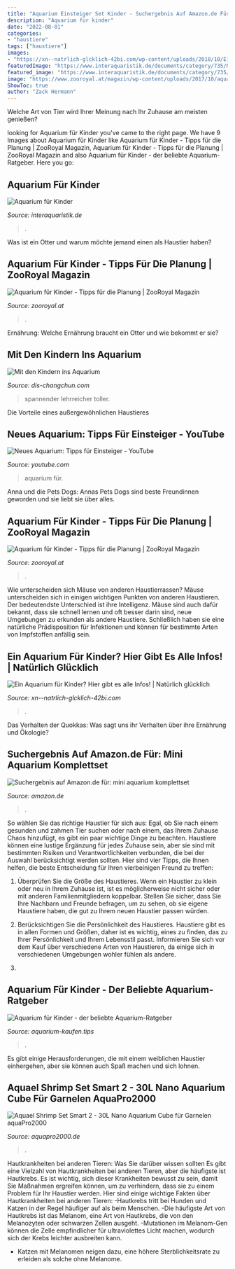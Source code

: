 ```yaml
---
title: "Aquarium Einsteiger Set Kinder - Suchergebnis Auf Amazon.de Für: Mini Aquarium Komplettset"
description: "Aquarium für kinder"
date: "2022-08-01"
categories:
- "haustiere"
tags: ["haustiere"]
images:
- "https://xn--natrlich-glcklich-42bi.com/wp-content/uploads/2018/10/Ein-Aquarium-fuer-Kinder-300x169.jpg"
featuredImage: "https://www.interaquaristik.de/documents/category/735/Naturbecken-2.JPG"
featured_image: "https://www.interaquaristik.de/documents/category/735/Naturbecken-2.JPG"
image: "https://www.zooroyal.at/magazin/wp-content/uploads/2017/10/aquarien-fuer-kinder-760x560-380x280.jpg"
ShowToc: true
author: "Zack Hermann"
---
```



Welche Art von Tier wird Ihrer Meinung nach Ihr Zuhause am meisten genießen?

	

		
looking for Aquarium für Kinder you've came to the right page. We have 9 Images about Aquarium für Kinder like Aquarium für Kinder - Tipps für die Planung | ZooRoyal Magazin, Aquarium für Kinder - Tipps für die Planung | ZooRoyal Magazin and also Aquarium für Kinder - der beliebte Aquarium-Ratgeber. Here you go:
		
    
## Aquarium Für Kinder

<img loading=lazy src="https://www.interaquaristik.de/documents/category/735/Naturbecken-2.JPG" onerror="this.onerror=null;this.src='https://tse3.mm.bing.net/th?id=OIP.KO8wyi_UqcrhI_yE5Nzc0gHaE8&amp;pid=15.1';" alt="Aquarium für Kinder">

_Source: interaquaristik.de_

>. 

	

Was ist ein Otter und warum möchte jemand einen als Haustier haben?

    
## Aquarium Für Kinder - Tipps Für Die Planung | ZooRoyal Magazin

<img loading=lazy src="https://www.zooroyal.de/magazin/wp-content/uploads/2017/10/aquarien-fuer-kinder-760x560.jpg" onerror="this.onerror=null;this.src='https://tse3.mm.bing.net/th?id=OIP.gv9obhNsRGfCCekhgtPQtwHaFd&amp;pid=15.1';" alt="Aquarium für Kinder - Tipps für die Planung | ZooRoyal Magazin">

_Source: zooroyal.at_

>. 

	

Ernährung: Welche Ernährung braucht ein Otter und wie bekommt er sie?

    
## Mit Den Kindern Ins Aquarium

<img loading=lazy src="http://disc-3656.kxcdn.com/wp-content/gallery/2017-03-15-kiga-aquarium/img_1313.jpg" onerror="this.onerror=null;this.src='https://tse4.mm.bing.net/th?id=OIP.GMMhAbint64O2-vrs33NHgHaGi&amp;pid=15.1';" alt="Mit den Kindern ins Aquarium">

_Source: dis-changchun.com_

>spannender lehrreicher toller. 

	

Die Vorteile eines außergewöhnlichen Haustieres

    
## Neues Aquarium: Tipps Für Einsteiger - YouTube

<img loading=lazy src="https://i.ytimg.com/vi/hE_V4P-tJyI/maxresdefault.jpg" onerror="this.onerror=null;this.src='https://tse2.mm.bing.net/th?id=OIP.PVZmUr4-zHFFxYEv0LEkjgHaEK&amp;pid=15.1';" alt="Neues Aquarium: Tipps für Einsteiger - YouTube">

_Source: youtube.com_

>aquarium für. 

	

Anna und die Pets Dogs: Annas Pets Dogs sind beste Freundinnen geworden und sie liebt sie über alles.

    
## Aquarium Für Kinder - Tipps Für Die Planung | ZooRoyal Magazin

<img loading=lazy src="https://www.zooroyal.at/magazin/wp-content/uploads/2017/10/aquarien-fuer-kinder-760x560-380x280.jpg" onerror="this.onerror=null;this.src='https://tse3.mm.bing.net/th?id=OIP.PI6wNl14LYc4DwoKHBZ7fwAAAA&amp;pid=15.1';" alt="Aquarium für Kinder - Tipps für die Planung | ZooRoyal Magazin">

_Source: zooroyal.at_

>. 

	

Wie unterscheiden sich Mäuse von anderen Haustierrassen?
Mäuse unterscheiden sich in einigen wichtigen Punkten von anderen Haustieren. Der bedeutendste Unterschied ist ihre Intelligenz. Mäuse sind auch dafür bekannt, dass sie schnell lernen und oft besser darin sind, neue Umgebungen zu erkunden als andere Haustiere. Schließlich haben sie eine natürliche Prädisposition für Infektionen und können für bestimmte Arten von Impfstoffen anfällig sein.

    
## Ein Aquarium Für Kinder? Hier Gibt Es Alle Infos! | Natürlich Glücklich

<img loading=lazy src="https://xn--natrlich-glcklich-42bi.com/wp-content/uploads/2018/10/Ein-Aquarium-fuer-Kinder-300x169.jpg" onerror="this.onerror=null;this.src='https://tse1.mm.bing.net/th?id=OIP.XvtRrArLWHB5QbLqsAFgNAAAAA&amp;pid=15.1';" alt="Ein Aquarium für Kinder? Hier gibt es alle Infos! | Natürlich glücklich">

_Source: xn--natrlich-glcklich-42bi.com_

>. 

	

Das Verhalten der Quokkas: Was sagt uns ihr Verhalten über ihre Ernährung und Ökologie?

    
## Suchergebnis Auf Amazon.de Für: Mini Aquarium Komplettset

<img loading=lazy src="https://images-eu.ssl-images-amazon.com/images/I/516ff-nisTL._AC_US218_.jpg" onerror="this.onerror=null;this.src='https://tse4.mm.bing.net/th?id=OIP.b_1J35bGvnPGCTpluRhjzwAAAA&amp;pid=15.1';" alt="Suchergebnis auf Amazon.de für: mini aquarium komplettset">

_Source: amazon.de_

>. 

	

So wählen Sie das richtige Haustier für sich aus: Egal, ob Sie nach einem gesunden und zahmen Tier suchen oder nach einem, das Ihrem Zuhause Chaos hinzufügt, es gibt ein paar wichtige Dinge zu beachten.
Haustiere können eine lustige Ergänzung für jedes Zuhause sein, aber sie sind mit bestimmten Risiken und Verantwortlichkeiten verbunden, die bei der Auswahl berücksichtigt werden sollten. Hier sind vier Tipps, die Ihnen helfen, die beste Entscheidung für Ihren vierbeinigen Freund zu treffen:
1. Überprüfen Sie die Größe des Haustieres. Wenn ein Haustier zu klein oder neu in Ihrem Zuhause ist, ist es möglicherweise nicht sicher oder mit anderen Familienmitgliedern koppelbar. Stellen Sie sicher, dass Sie Ihre Nachbarn und Freunde befragen, um zu sehen, ob sie eigene Haustiere haben, die gut zu Ihrem neuen Haustier passen würden.

2. Berücksichtigen Sie die Persönlichkeit des Haustieres. Haustiere gibt es in allen Formen und Größen, daher ist es wichtig, eines zu finden, das zu Ihrer Persönlichkeit und Ihrem Lebensstil passt. Informieren Sie sich vor dem Kauf über verschiedene Arten von Haustieren, da einige sich in verschiedenen Umgebungen wohler fühlen als andere.

3.

    
## Aquarium Für Kinder - Der Beliebte Aquarium-Ratgeber

<img loading=lazy src="https://www.aquarium-kaufen.tips/wp-content/uploads/2017/08/Aquarium-fuer-Kinder-Guppy-1024x771.jpg" onerror="this.onerror=null;this.src='https://tse2.mm.bing.net/th?id=OIP.jwZnwGWaZud73dn-f7TIPgHaFk&amp;pid=15.1';" alt="Aquarium für Kinder - der beliebte Aquarium-Ratgeber">

_Source: aquarium-kaufen.tips_

>. 

	

Es gibt einige Herausforderungen, die mit einem weiblichen Haustier einhergehen, aber sie können auch Spaß machen und sich lohnen.

    
## Aquael Shrimp Set Smart 2 - 30L Nano Aquarium Cube Für Garnelen AquaPro2000

<img loading=lazy src="https://www.aquapro2000.de/media/catalog/product/cache/1/image/1024x/c657acbaa43513bfcb392d597dba2b11/s/h/shrimpset-1.jpg" onerror="this.onerror=null;this.src='https://tse3.mm.bing.net/th?id=OIP.f9EYi__mrTGMbSQz_tQDMQHaHa&amp;pid=15.1';" alt="Aquael Shrimp Set Smart 2 - 30L Nano Aquarium Cube für Garnelen aquaPro2000">

_Source: aquapro2000.de_

>. 

	

Hautkrankheiten bei anderen Tieren: Was Sie darüber wissen sollten
Es gibt eine Vielzahl von Hautkrankheiten bei anderen Tieren, aber die häufigste ist Hautkrebs. Es ist wichtig, sich dieser Krankheiten bewusst zu sein, damit Sie Maßnahmen ergreifen können, um zu verhindern, dass sie zu einem Problem für Ihr Haustier werden. Hier sind einige wichtige Fakten über Hautkrankheiten bei anderen Tieren:
-Hautkrebs tritt bei Hunden und Katzen in der Regel häufiger auf als beim Menschen.
-Die häufigste Art von Hautkrebs ist das Melanom, eine Art von Hautkrebs, die von den Melanozyten oder schwarzen Zellen ausgeht.
-Mutationen im Melanom-Gen können die Zelle empfindlicher für ultraviolettes Licht machen, wodurch sich der Krebs leichter ausbreiten kann.
- Katzen mit Melanomen neigen dazu, eine höhere Sterblichkeitsrate zu erleiden als solche ohne Melanome.

